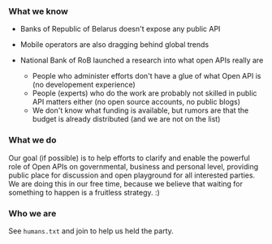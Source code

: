 ### What we know

* Banks of Republic of Belarus doesn't expose any public API
* Mobile operators are also dragging behind global trends

* National Bank of RoB launched a research into what open APIs
  really are
  * People who administer efforts don't have a glue of what
    Open API is (no developement experience)
  * People (experts) who do the work are probably not skilled
    in public API matters either (no open source accounts, no
    public blogs)
  * We don't know what funding is available, but rumors are
    that the budget is already distributed (and we are not on
    the list)

### What we do

Our goal (if possible) is to help efforts to clarify and enable
the powerful role of Open APIs on governmental, business and
personal level, providing public place for discussion and open
playground for all interested parties. We are doing this in our
free time, because we believe that waiting for something to
happen is a fruitless strategy. :)

### Who we are

See `humans.txt` and join to help us held the party.
